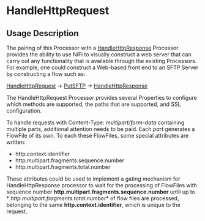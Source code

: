<!--
  Licensed to the Apache Software Foundation (ASF) under one or more
  contributor license agreements.  See the NOTICE file distributed with
  this work for additional information regarding copyright ownership.
  The ASF licenses this file to You under the Apache License, Version 2.0
  (the "License"); you may not use this file except in compliance with
  the License.  You may obtain a copy of the License at
      http://www.apache.org/licenses/LICENSE-2.0
  Unless required by applicable law or agreed to in writing, software
  distributed under the License is distributed on an "AS IS" BASIS,
  WITHOUT WARRANTIES OR CONDITIONS OF ANY KIND, either express or implied.
  See the License for the specific language governing permissions and
  limitations under the License.
-->

# HandleHttpRequest

## Usage Description

The pairing of this Processor with
a [HandleHttpResponse](../org.apache.nifi.processors.standard.HandleHttpResponse/index.html) Processor provides the
ability to use NiFi to visually construct a web server that can carry out any functionality that is available through
the existing Processors. For example, one could construct a Web-based front end to an SFTP Server by constructing a flow
such as:

[HandleHttpRequest](index.html) -> [PutSFTP](../org.apache.nifi.processors.standard.PutSFTP/index.html) -> [HandleHttpResponse](../org.apache.nifi.processors.standard.HandleHttpResponse/index.html)

The HandleHttpRequest Processor provides several Properties to configure which methods are supported, the paths that are
supported, and SSL configuration.

To handle requests with Content-Type: _multipart/form-data_ containing multiple parts, additional attention needs to be
paid. Each _part_ generates a FlowFile of its own. To each these FlowFiles, some special attributes are written:

* http.context.identifier
* http.multipart.fragments.sequence.number
* http.multipart.fragments.total.number

These attributes could be used to implement a gating mechanism for HandleHttpResponse processor to wait for the
processing of FlowFiles with sequence number **http.multipart.fragments.sequence.number** until up to *
*http.multipart.fragments.total.number** of flow files are processed, belonging to the same **http.context.identifier**,
which is unique to the request.